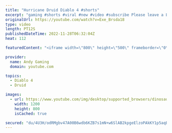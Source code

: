 ```yaml
---
title: "Hurricane Druid Diablo 4 #shorts"
excerpt: "gaming #shorts #viral #new #video #subscribe Please leave a Like & Subscribe, it helps the channel grow!"
originalUrl: https://youtube.com/watch?v=Exe_Brsda18
type: video
length: PT12S
publishedDateTime: 2022-11-28T06:32:04Z
heat: 112

featuredContent: "<iframe width=\"800\" height=\"500\" frameborder=\"0\" src=\"https://www.youtube.com/embed/Exe_Brsda18\" allow=\"accelerometer; autoplay; encrypted-media; gyroscope; picture-in-picture\" allowfullscreen></iframe>"

provider:
  name: Andy Gaming
  domain: youtube.com

topics:
  - Diablo 4
  - Druid

images:
  - url: https://www.youtube.com/img/desktop/supported_browsers/dinosaur.png
    width: 1200
    height: 800
    isCached: true

secured: "du/4U3H/odRMgbv47A00B6wdb6KZB7s1mN+w6SlAB2kpgeElzoPAkKY1p5aqEiyFw/VOPGxn6fIwuAINbJcBT0jyEG9iOG3kPPt5jaSfjUwJd21qKLzyyPIALf9OcFxWjczmYMY8aohk6rpcVlbbh4n7ZkNtZR+z61PwWh7FuAho5DJqXBrsr/4zQ2QQcYbLtTGSu4Wxt0b9wgO2VJHYAv0ORBpxLix3igOdxcN8PyvkyBfiflP4sjC7l5jrq3PN3siGFo86hZZNapFCiuviSjyy1/YnxXfQYTe69ONzjczEG0Riz4S38MkQxRutOlSxoRnUdShSNmG5iIfiewdM+lGR2dj0iNyWbB3dzvt64CnJw8T9C8QOvh0PyoMqQNcGkeJuwuWqFxP4h7mkqaAlhASG/iWQdixjp2XEI7cUsEc=;FCInpOEzcmKEPsHjvrO1Ww=="
---
```


